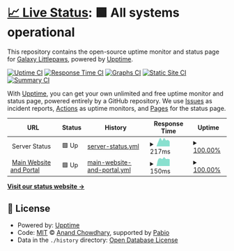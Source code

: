 # [📈 Live Status](https://galaxybreedables.com): <!--live status--> **🟩 All systems operational**

This repository contains the open-source uptime monitor and status page for [Galaxy Littlepaws](https://galaxylittlepaws.com), powered by [Upptime](https://github.com/upptime/upptime).

[![Uptime CI](https://github.com/GalaxyLittlepaws/breedable_upptime/workflows/Uptime%20CI/badge.svg)](https://github.com/GalaxyLittlepaws/breedable_upptime/actions?query=workflow%3A%22Uptime+CI%22)
[![Response Time CI](https://github.com/GalaxyLittlepaws/breedable_upptime/workflows/Response%20Time%20CI/badge.svg)](https://github.com/GalaxyLittlepaws/breedable_upptime/actions?query=workflow%3A%22Response+Time+CI%22)
[![Graphs CI](https://github.com/GalaxyLittlepaws/breedable_upptime/workflows/Graphs%20CI/badge.svg)](https://github.com/GalaxyLittlepaws/breedable_upptime/actions?query=workflow%3A%22Graphs+CI%22)
[![Static Site CI](https://github.com/GalaxyLittlepaws/breedable_upptime/workflows/Static%20Site%20CI/badge.svg)](https://github.com/GalaxyLittlepaws/breedable_upptime/actions?query=workflow%3A%22Static+Site+CI%22)
[![Summary CI](https://github.com/GalaxyLittlepaws/breedable_upptime/workflows/Summary%20CI/badge.svg)](https://github.com/GalaxyLittlepaws/breedable_upptime/actions?query=workflow%3A%22Summary+CI%22)

With [Upptime](https://upptime.js.org), you can get your own unlimited and free uptime monitor and status page, powered entirely by a GitHub repository. We use [Issues](https://github.com/GalaxyLittlepaws/breedable_upptime/issues) as incident reports, [Actions](https://github.com/GalaxyLittlepaws/breedable_upptime/actions) as uptime monitors, and [Pages](https://galaxybreedables.com) for the status page.

<!--start: status pages-->
<!-- This summary is generated by Upptime (https://github.com/upptime/upptime) -->
<!-- Do not edit this manually, your changes will be overwritten -->
<!-- prettier-ignore -->
| URL | Status | History | Response Time | Uptime |
| --- | ------ | ------- | ------------- | ------ |
| <img alt="" src="https://icons.duckduckgo.com/ip3/null.ico" height="13"> Server Status | 🟩 Up | [server-status.yml](https://github.com/GalaxyLittlepaws/breedable_upptime/commits/HEAD/history/server-status.yml) | <details><summary><img alt="Response time graph" src="./graphs/server-status/response-time-week.png" height="20"> 217ms</summary><br><a href="https://status.galaxybreedables.com/history/server-status"><img alt="Response time 212" src="https://img.shields.io/endpoint?url=https%3A%2F%2Fraw.githubusercontent.com%2FGalaxyLittlepaws%2Fbreedable_upptime%2FHEAD%2Fapi%2Fserver-status%2Fresponse-time.json"></a><br><a href="https://status.galaxybreedables.com/history/server-status"><img alt="24-hour response time 166" src="https://img.shields.io/endpoint?url=https%3A%2F%2Fraw.githubusercontent.com%2FGalaxyLittlepaws%2Fbreedable_upptime%2FHEAD%2Fapi%2Fserver-status%2Fresponse-time-day.json"></a><br><a href="https://status.galaxybreedables.com/history/server-status"><img alt="7-day response time 217" src="https://img.shields.io/endpoint?url=https%3A%2F%2Fraw.githubusercontent.com%2FGalaxyLittlepaws%2Fbreedable_upptime%2FHEAD%2Fapi%2Fserver-status%2Fresponse-time-week.json"></a><br><a href="https://status.galaxybreedables.com/history/server-status"><img alt="30-day response time 183" src="https://img.shields.io/endpoint?url=https%3A%2F%2Fraw.githubusercontent.com%2FGalaxyLittlepaws%2Fbreedable_upptime%2FHEAD%2Fapi%2Fserver-status%2Fresponse-time-month.json"></a><br><a href="https://status.galaxybreedables.com/history/server-status"><img alt="1-year response time 212" src="https://img.shields.io/endpoint?url=https%3A%2F%2Fraw.githubusercontent.com%2FGalaxyLittlepaws%2Fbreedable_upptime%2FHEAD%2Fapi%2Fserver-status%2Fresponse-time-year.json"></a></details> | <details><summary><a href="https://status.galaxybreedables.com/history/server-status">100.00%</a></summary><a href="https://status.galaxybreedables.com/history/server-status"><img alt="All-time uptime 100.00%" src="https://img.shields.io/endpoint?url=https%3A%2F%2Fraw.githubusercontent.com%2FGalaxyLittlepaws%2Fbreedable_upptime%2FHEAD%2Fapi%2Fserver-status%2Fuptime.json"></a><br><a href="https://status.galaxybreedables.com/history/server-status"><img alt="24-hour uptime 100.00%" src="https://img.shields.io/endpoint?url=https%3A%2F%2Fraw.githubusercontent.com%2FGalaxyLittlepaws%2Fbreedable_upptime%2FHEAD%2Fapi%2Fserver-status%2Fuptime-day.json"></a><br><a href="https://status.galaxybreedables.com/history/server-status"><img alt="7-day uptime 100.00%" src="https://img.shields.io/endpoint?url=https%3A%2F%2Fraw.githubusercontent.com%2FGalaxyLittlepaws%2Fbreedable_upptime%2FHEAD%2Fapi%2Fserver-status%2Fuptime-week.json"></a><br><a href="https://status.galaxybreedables.com/history/server-status"><img alt="30-day uptime 100.00%" src="https://img.shields.io/endpoint?url=https%3A%2F%2Fraw.githubusercontent.com%2FGalaxyLittlepaws%2Fbreedable_upptime%2FHEAD%2Fapi%2Fserver-status%2Fuptime-month.json"></a><br><a href="https://status.galaxybreedables.com/history/server-status"><img alt="1-year uptime 100.00%" src="https://img.shields.io/endpoint?url=https%3A%2F%2Fraw.githubusercontent.com%2FGalaxyLittlepaws%2Fbreedable_upptime%2FHEAD%2Fapi%2Fserver-status%2Fuptime-year.json"></a></details>
| <img alt="" src="https://icons.duckduckgo.com/ip3/galaxybreedables.com.ico" height="13"> [Main Website and Portal](https://galaxybreedables.com) | 🟩 Up | [main-website-and-portal.yml](https://github.com/GalaxyLittlepaws/breedable_upptime/commits/HEAD/history/main-website-and-portal.yml) | <details><summary><img alt="Response time graph" src="./graphs/main-website-and-portal/response-time-week.png" height="20"> 150ms</summary><br><a href="https://status.galaxybreedables.com/history/main-website-and-portal"><img alt="Response time 171" src="https://img.shields.io/endpoint?url=https%3A%2F%2Fraw.githubusercontent.com%2FGalaxyLittlepaws%2Fbreedable_upptime%2FHEAD%2Fapi%2Fmain-website-and-portal%2Fresponse-time.json"></a><br><a href="https://status.galaxybreedables.com/history/main-website-and-portal"><img alt="24-hour response time 138" src="https://img.shields.io/endpoint?url=https%3A%2F%2Fraw.githubusercontent.com%2FGalaxyLittlepaws%2Fbreedable_upptime%2FHEAD%2Fapi%2Fmain-website-and-portal%2Fresponse-time-day.json"></a><br><a href="https://status.galaxybreedables.com/history/main-website-and-portal"><img alt="7-day response time 150" src="https://img.shields.io/endpoint?url=https%3A%2F%2Fraw.githubusercontent.com%2FGalaxyLittlepaws%2Fbreedable_upptime%2FHEAD%2Fapi%2Fmain-website-and-portal%2Fresponse-time-week.json"></a><br><a href="https://status.galaxybreedables.com/history/main-website-and-portal"><img alt="30-day response time 167" src="https://img.shields.io/endpoint?url=https%3A%2F%2Fraw.githubusercontent.com%2FGalaxyLittlepaws%2Fbreedable_upptime%2FHEAD%2Fapi%2Fmain-website-and-portal%2Fresponse-time-month.json"></a><br><a href="https://status.galaxybreedables.com/history/main-website-and-portal"><img alt="1-year response time 171" src="https://img.shields.io/endpoint?url=https%3A%2F%2Fraw.githubusercontent.com%2FGalaxyLittlepaws%2Fbreedable_upptime%2FHEAD%2Fapi%2Fmain-website-and-portal%2Fresponse-time-year.json"></a></details> | <details><summary><a href="https://status.galaxybreedables.com/history/main-website-and-portal">100.00%</a></summary><a href="https://status.galaxybreedables.com/history/main-website-and-portal"><img alt="All-time uptime 100.00%" src="https://img.shields.io/endpoint?url=https%3A%2F%2Fraw.githubusercontent.com%2FGalaxyLittlepaws%2Fbreedable_upptime%2FHEAD%2Fapi%2Fmain-website-and-portal%2Fuptime.json"></a><br><a href="https://status.galaxybreedables.com/history/main-website-and-portal"><img alt="24-hour uptime 100.00%" src="https://img.shields.io/endpoint?url=https%3A%2F%2Fraw.githubusercontent.com%2FGalaxyLittlepaws%2Fbreedable_upptime%2FHEAD%2Fapi%2Fmain-website-and-portal%2Fuptime-day.json"></a><br><a href="https://status.galaxybreedables.com/history/main-website-and-portal"><img alt="7-day uptime 100.00%" src="https://img.shields.io/endpoint?url=https%3A%2F%2Fraw.githubusercontent.com%2FGalaxyLittlepaws%2Fbreedable_upptime%2FHEAD%2Fapi%2Fmain-website-and-portal%2Fuptime-week.json"></a><br><a href="https://status.galaxybreedables.com/history/main-website-and-portal"><img alt="30-day uptime 100.00%" src="https://img.shields.io/endpoint?url=https%3A%2F%2Fraw.githubusercontent.com%2FGalaxyLittlepaws%2Fbreedable_upptime%2FHEAD%2Fapi%2Fmain-website-and-portal%2Fuptime-month.json"></a><br><a href="https://status.galaxybreedables.com/history/main-website-and-portal"><img alt="1-year uptime 100.00%" src="https://img.shields.io/endpoint?url=https%3A%2F%2Fraw.githubusercontent.com%2FGalaxyLittlepaws%2Fbreedable_upptime%2FHEAD%2Fapi%2Fmain-website-and-portal%2Fuptime-year.json"></a></details>

<!--end: status pages-->

[**Visit our status website →**](https://galaxybreedables.com)

## 📄 License

- Powered by: [Upptime](https://github.com/upptime/upptime)
- Code: [MIT](./LICENSE) © [Anand Chowdhary](https://anandchowdhary.com), supported by [Pabio](https://pabio.com)
- Data in the `./history` directory: [Open Database License](https://opendatacommons.org/licenses/odbl/1-0/)
